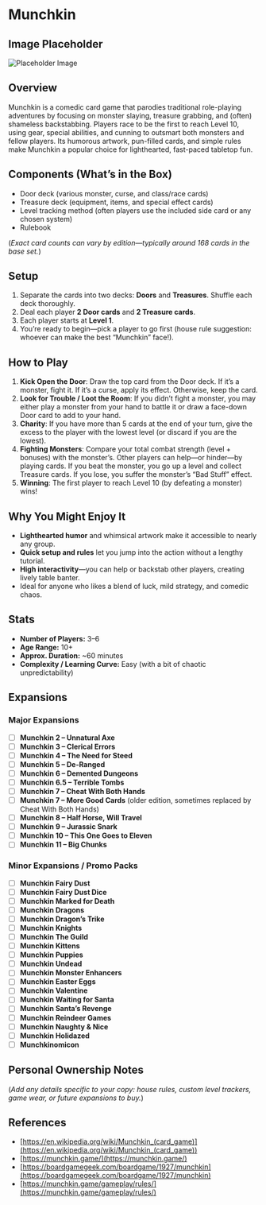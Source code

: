 # Munchkin

## Image Placeholder
![Placeholder Image](./placeholder.jpg)

## Overview
Munchkin is a comedic card game that parodies traditional role-playing adventures by focusing on monster slaying, treasure grabbing, and (often) shameless backstabbing. Players race to be the first to reach Level 10, using gear, special abilities, and cunning to outsmart both monsters and fellow players. Its humorous artwork, pun-filled cards, and simple rules make Munchkin a popular choice for lighthearted, fast-paced tabletop fun.

## Components (What’s in the Box)
- Door deck (various monster, curse, and class/race cards)
- Treasure deck (equipment, items, and special effect cards)
- Level tracking method (often players use the included side card or any chosen system)
- Rulebook

(*Exact card counts can vary by edition—typically around 168 cards in the base set.*)

## Setup
1. Separate the cards into two decks: **Doors** and **Treasures**. Shuffle each deck thoroughly.
2. Deal each player **2 Door cards** and **2 Treasure cards**.
3. Each player starts at **Level 1**.
4. You’re ready to begin—pick a player to go first (house rule suggestion: whoever can make the best “Munchkin” face!).

## How to Play
1. **Kick Open the Door**: Draw the top card from the Door deck. If it’s a monster, fight it. If it’s a curse, apply its effect. Otherwise, keep the card.
2. **Look for Trouble / Loot the Room**: If you didn’t fight a monster, you may either play a monster from your hand to battle it or draw a face-down Door card to add to your hand.
3. **Charity**: If you have more than 5 cards at the end of your turn, give the excess to the player with the lowest level (or discard if you are the lowest).
4. **Fighting Monsters**: Compare your total combat strength (level + bonuses) with the monster’s. Other players can help—or hinder—by playing cards. If you beat the monster, you go up a level and collect Treasure cards. If you lose, you suffer the monster’s “Bad Stuff” effect.
5. **Winning**: The first player to reach Level 10 (by defeating a monster) wins!

## Why You Might Enjoy It
- **Lighthearted humor** and whimsical artwork make it accessible to nearly any group.
- **Quick setup and rules** let you jump into the action without a lengthy tutorial.
- **High interactivity**—you can help or backstab other players, creating lively table banter.
- Ideal for anyone who likes a blend of luck, mild strategy, and comedic chaos.

## Stats
- **Number of Players:** 3–6
- **Age Range:** 10+
- **Approx. Duration:** ~60 minutes
- **Complexity / Learning Curve:** Easy (with a bit of chaotic unpredictability)

## Expansions

### Major Expansions
- [ ] **Munchkin 2 – Unnatural Axe**
- [ ] **Munchkin 3 – Clerical Errors**
- [ ] **Munchkin 4 – The Need for Steed**
- [ ] **Munchkin 5 – De-Ranged**
- [ ] **Munchkin 6 – Demented Dungeons**
- [ ] **Munchkin 6.5 – Terrible Tombs**
- [ ] **Munchkin 7 – Cheat With Both Hands**
- [ ] **Munchkin 7 – More Good Cards** (older edition, sometimes replaced by Cheat With Both Hands)
- [ ] **Munchkin 8 – Half Horse, Will Travel**
- [ ] **Munchkin 9 – Jurassic Snark**
- [ ] **Munchkin 10 – This One Goes to Eleven**
- [ ] **Munchkin 11 – Big Chunks**

### Minor Expansions / Promo Packs
- [ ] **Munchkin Fairy Dust**
- [ ] **Munchkin Fairy Dust Dice**
- [ ] **Munchkin Marked for Death**
- [ ] **Munchkin Dragons**
- [ ] **Munchkin Dragon’s Trike**
- [ ] **Munchkin Knights**
- [ ] **Munchkin The Guild**
- [ ] **Munchkin Kittens**
- [ ] **Munchkin Puppies**
- [ ] **Munchkin Undead**
- [ ] **Munchkin Monster Enhancers**
- [ ] **Munchkin Easter Eggs**
- [ ] **Munchkin Valentine**
- [ ] **Munchkin Waiting for Santa**
- [ ] **Munchkin Santa’s Revenge**
- [ ] **Munchkin Reindeer Games**
- [ ] **Munchkin Naughty & Nice**
- [ ] **Munchkin Holidazed**
- [ ] **Munchkinomicon**

## Personal Ownership Notes
(*Add any details specific to your copy: house rules, custom level trackers, game wear, or future expansions to buy.*)

## References
- [https://en.wikipedia.org/wiki/Munchkin_(card_game)](https://en.wikipedia.org/wiki/Munchkin_(card_game))
- [https://munchkin.game/](https://munchkin.game/)
- [https://boardgamegeek.com/boardgame/1927/munchkin](https://boardgamegeek.com/boardgame/1927/munchkin)
- [https://munchkin.game/gameplay/rules/](https://munchkin.game/gameplay/rules/)
